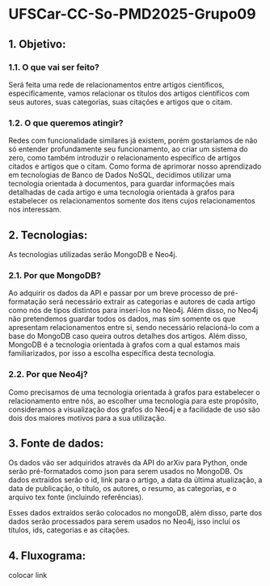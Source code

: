 # UFSCar-CC-So-PMD2025-Grupo09

## 1. Objetivo:

### 1.1. O que vai ser feito?
Será feita uma rede de relacionamentos entre artigos científicos, especificamente, vamos relacionar os títulos dos artigos científicos com seus autores, suas categorias, suas citações e artigos que o citam.

### 1.2. O que queremos atingir?
Redes com funcionalidade similares já existem, porém gostaríamos de não só entender profundamente seu funcionamento, ao criar um sistema do zero, como também introduzir o relacionamento específico de artigos citados e artigos que o citam. Como forma de aprimorar nosso aprendizado em tecnologias de Banco de Dados NoSQL, decidimos utilizar uma tecnologia orientada à documentos, para guardar informações mais detalhadas de cada artigo e uma tecnologia orientada à  grafos para estabelecer os relacionamentos somente dos itens cujos relacionamentos nos interessam.
		
## 2. Tecnologias:

As tecnologias utilizadas serão MongoDB e Neo4j.

### 2.1. Por que MongoDB?
Ao adquirir os dados da API e passar por um breve processo de pré-formatação será necessário extrair as categorias e autores de cada artigo como nós de tipos distintos para inserí-los no Neo4j. Além disso, no Neo4j não pretendemos guardar todos os dados, mas sim somente os que apresentam relacionamentos entre si, sendo necessário relacioná-lo com a base do MongoDB caso queira outros detalhes dos artigos. Além disso, MongoDB é a tecnologia orientada à grafos com a qual estamos mais familiarizados, por isso a escolha específica desta tecnologia.

### 2.2. Por que Neo4j?
Como precisamos de uma tecnologia orientada à grafos para estabelecer o relacionamento entre nós, ao escolher uma tecnologia para este propósito, consideramos a visualização dos grafos do Neo4j e a facilidade de uso são dois dos maiores motivos para a sua utilização. 

## 3. Fonte de dados:
Os dados vão ser adquiridos através da API do arXiv para Python, onde serão pré-formatados como json para serem usados no MongoDB. Os dados extraídos serão o id, link para o artigo, a data da última atualização, a data de publicação, o título, os autores, o resumo, as categorias, e o arquivo tex fonte (incluindo referências).

Esses dados extraídos serão colocados no mongoDB, além disso, parte dos dados serão processados para serem usados no Neo4j, isso incluí os títulos, ids, categorias e as citações. 

## 4. Fluxograma:
colocar link
